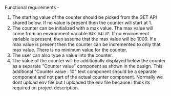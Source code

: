 Functional requirements - 

1. The starting value of the counter should be picked from the GET API shared below. If no value is present then the counter will start at 1.
2. The counter can be initialized with a max value. The max value will come from an environment variable `MAX_VALUE`. If no environment variable is present, then assume that the max value will be 1000. If a max value is present then the counter can be incremented to only that max value. There is no minimum value for the counter.
3. The user can also type a value into the counter.
4. The value of the counter will be additionally displayed below the counter as a separate "Counter value" component as shown in the design. This additional "Counter value : 10" text component should be a separate component and not part of the actual counter component.
Normally we dont upload env file but I uploaded the env file because i think its required on project description.
